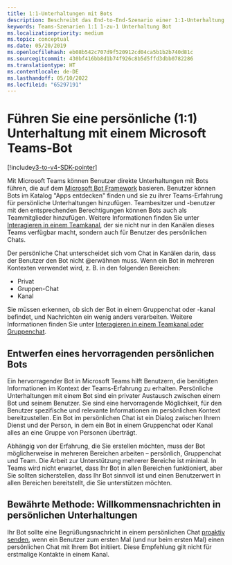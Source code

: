 ```yaml
---
title: 1:1-Unterhaltungen mit Bots
description: Beschreibt das End-to-End-Szenario einer 1:1-Unterhaltung mit einem Bot in Microsoft Teams
keywords: Teams-Szenarien 1:1 1-zu-1 Unterhaltung Bot
ms.localizationpriority: medium
ms.topic: conceptual
ms.date: 05/20/2019
ms.openlocfilehash: eb08b542c707d9f520912cd04ca5b1b2b740d81c
ms.sourcegitcommit: 430bf416bb8d1b74f926c8b5d5ffd3dbb0782286
ms.translationtype: HT
ms.contentlocale: de-DE
ms.lasthandoff: 05/10/2022
ms.locfileid: "65297191"
---
```

# <a name="have-a-personal-one-on-one-conversation-with-a-microsoft-teams-bot"></a>Führen Sie eine persönliche (1:1) Unterhaltung mit einem Microsoft Teams-Bot

[!include[v3-to-v4-SDK-pointer](~/includes/v3-to-v4-pointer-bots.md)]

Mit Microsoft Teams können Benutzer direkte Unterhaltungen mit Bots führen, die auf dem [Microsoft Bot Framework](/azure/bot-service/?view=azure-bot-service-3.0&preserve-view=true) basieren. Benutzer können Bots im Katalog "Apps entdecken" finden und sie zu ihrer Teams-Erfahrung für persönliche Unterhaltungen hinzufügen. Teambesitzer und -benutzer mit den entsprechenden Berechtigungen können Bots auch als Teammitglieder hinzufügen. Weitere Informationen finden Sie unter [Interagieren in einem Teamkanal](~/resources/bot-v3/bot-conversations/bots-conv-channel.md), der sie nicht nur in den Kanälen dieses Teams verfügbar macht, sondern auch für Benutzer des persönlichen Chats.

Der persönliche Chat unterscheidet sich vom Chat in Kanälen darin, dass der Benutzer den Bot nicht @erwähnen muss. Wenn ein Bot in mehreren Kontexten verwendet wird, z. B. in den folgenden Bereichen:
* Privat
* Gruppen-Chat
* Kanal

Sie müssen erkennen, ob sich der Bot in einem Gruppenchat oder -kanal befindet, und Nachrichten ein wenig anders verarbeiten. Weitere Informationen finden Sie unter [Interagieren in einem Teamkanal oder Gruppenchat](~/resources/bot-v3/bot-conversations/bots-conv-proactive.md).

## <a name="designing-a-great-personal-bot"></a>Entwerfen eines hervorragenden persönlichen Bots

Ein hervorragender Bot in Microsoft Teams hilft Benutzern, die benötigten Informationen im Kontext der Teams-Erfahrung zu erhalten. Persönliche Unterhaltungen mit einem Bot sind ein privater Austausch zwischen einem Bot und seinem Benutzer. Sie sind eine hervorragende Möglichkeit, für den Benutzer spezifische und relevante Informationen im persönlichen Kontext bereitzustellen. Ein Bot im persönlichen Chat ist ein Dialog zwischen Ihrem Dienst und der Person, in dem ein Bot in einem Gruppenchat oder Kanal alles an eine Gruppe von Personen überträgt.

Abhängig von der Erfahrung, die Sie erstellen möchten, muss der Bot möglicherweise in mehreren Bereichen arbeiten – persönlich, Gruppenchat und Team. Die Arbeit zur Unterstützung mehrerer Bereiche ist minimal. In Teams wird nicht erwartet, dass Ihr Bot in allen Bereichen funktioniert, aber Sie sollten sicherstellen, dass Ihr Bot sinnvoll ist und einen Benutzerwert in allen Bereichen bereitstellt, die Sie unterstützen möchten.

## <a name="best-practice-welcome-messages-in-personal-conversations"></a>Bewährte Methode: Willkommensnachrichten in persönlichen Unterhaltungen

Ihr Bot sollte eine Begrüßungsnachricht in einem persönlichen Chat [proaktiv senden](~/resources/bot-v3/bot-conversations/bots-conv-proactive.md), wenn ein Benutzer zum ersten Mal (und nur beim ersten Mal) einen persönlichen Chat mit Ihrem Bot initiiert. Diese Empfehlung gilt nicht für erstmalige Kontakte in einem Kanal.
